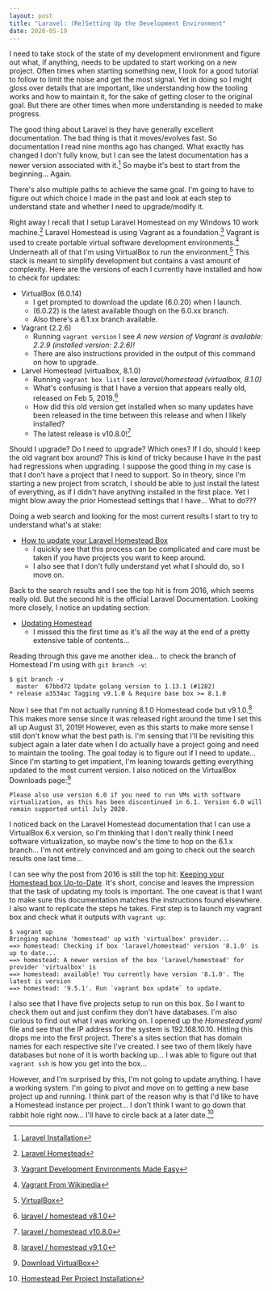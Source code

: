 ```yaml
---
layout: post
title: "Laravel: (Re)Setting Up the Development Environment"
date: 2020-05-19
---
```


I need to take stock of the state of my development environment and figure out what, if anything, needs to be updated to start working on a new project. Often times when starting something new, I look for a good tutorial to follow to limit the noise and get the most signal. Yet in doing so I might gloss over details that are important, like understanding how the tooling works and how to maintain it, for the sake of getting closer to the original goal. But there are other times when more understanding is needed to make progress.

The good thing about Laravel is they have generally excellent documentation. The bad thing is that it moves/evolves fast. So documentation I read nine months ago has changed. What exactly has changed I don't fully know, but I can see the latest documentation has a newer version associated with it.[^1] So maybe it's best to start from the beginning... Again.

There's also multiple paths to achieve the same goal. I'm going to have to figure out which choice I made in the past and look at each step to understand state and whether I need to upgrade/modify it.

Right away I recall that I setup Laravel Homestead on my Windows 10 work machine.[^2] Laravel Homestead is using Vagrant as a foundation.[^3] Vagrant is used to create portable virtual software development environments.[^4] Underneath all of that I'm using VirtualBox to run the environment.[^5] This stack is meant to simplify development but contains a vast amount of complexity. Here are the versions of each I currently have installed and how to check for updates:

- VirtualBox (6.0.14)
    - I get prompted to download the update (6.0.20) when I launch.
    - (6.0.22) is the latest available though on the 6.0.xx branch.
    - Also there's a 6.1.xx branch available.
- Vagrant (2.2.6)
    - Running `vagrant version` I see *A new version of Vagrant is available: 2.2.9 (installed version: 2.2.6)!*
    - There are also instructions provided in the output of this command on how to upgrade.
- Larvel Homestead (virtualbox, 8.1.0)
    - Running `vagrant box list` I see *laravel/homestead (virtualbox, 8.1.0)*
    - What's confusing is that I have a version that appears really old, released on Feb 5, 2019.[^6]
    - How did this old version get installed when so many updates have been released in the time between this release and when I likely installed?
    - The latest release is v10.8.0![^7]

Should I upgrade? Do I need to upgrade? Which ones? If I do, should I keep the old vagrant box around? This is kind of tricky because I have in the past had regressions when upgrading. I suppose the good thing in my case is that I don't have a project that I need to support. So in theory, since I'm starting a new project from scratch, I should be able to just install the latest of everything, as if I didn't have anything installed in the first place. Yet I might blow away the prior Homestead settings that I have... What to do???

Doing a web search and looking for the most current results I start to try to understand what's at stake:

- [How to update your Laravel Homestead Box](https://medium.com/plint-sites/how-to-update-your-laravel-homestead-box-45aabe803ca6)
    - I quickly see that this process can be complicated and care must be taken if you have projects you want to keep around.
    - I also see that I don't fully understand yet what I should do, so I move on.

Back to the search results and I see the top hit is from 2016, which seems really old. But the second hit is the official Laravel Documentation. Looking more closely, I notice an updating section:

- [Updating Homestead](https://laravel.com/docs/7.x/homestead#updating-homestead)
    - I missed this the first time as it's all the way at the end of a pretty extensive table of contents...

Reading through this gave me another idea... to check the branch of Homestead I'm using with `git branch -v`:

```
$ git branch -v
  master  67bbd72 Update golang version to 1.13.1 (#1282)
* release a3534ac Tagging v9.1.0 & Require base box >= 8.1.0
```

Now I see that I'm not actually running 8.1.0 Homestead code but v9.1.0.[^8] This makes more sense since it was released right around the time I set this all up August 31, 2019! However, even as this starts to make more sense I still don't know what the best path is. I'm sensing that I'll be revisiting this subject again a later date when I do actually have a project going and need to maintain the tooling. The goal today is to figure out if I need to update... Since I'm starting to get impatient, I'm leaning towards getting everything updated to the most current version. I also noticed on the VirtualBox Downloads page:[^9]

```
Please also use version 6.0 if you need to run VMs with software virtualization, as this has been discontinued in 6.1. Version 6.0 will remain supported until July 2020.
```

I noticed back on the Laravel Homestead documentation that I can use a VirtualBox 6.x version, so I'm thinking that I don't really think I need software virtualization, so maybe now's the time to hop on the 6.1.x branch... I'm not entirely convinced and am going to check out the search results one last time...

I can see why the post from 2016 is still the top hit: [Keeping your Homestead box Up-to-Date](http://www.darwinbiler.com/keeping-your-homestead-box-up-to-date/). It's short, concise and leaves the impression that the task of updating my tools is important. The one caveat is that I want to make sure this documentation matches the instructions found elsewhere. I also want to replicate the steps he takes. First step is to launch my vagrant box and check what it outputs with `vagrant up`:

```
$ vagrant up
Bringing machine 'homestead' up with 'virtualbox' provider...
==> homestead: Checking if box 'laravel/homestead' version '8.1.0' is up to date...
==> homestead: A newer version of the box 'laravel/homestead' for provider 'virtualbox' is
==> homestead: available! You currently have version '8.1.0'. The latest is version
==> homestead: '9.5.1'. Run `vagrant box update` to update.
```

I also see that I have five projects setup to run on this box. So I want to check them out and just confirm they don't have databases. I'm also curious to find out what I was working on. I opened up the *Homestead.yaml* file and see that the IP address for the system is 192.168.10.10. Hitting this drops me into the first project. There's a sites section that has domain names for each respective site I've created. I see two of them likely have databases but none of it is worth backing up... I was able to figure out that `vagrant ssh` is how you get into the box... 

However, and I'm surprised by this, I'm not going to update anything. I have a working system. I'm going to pivot and move on to getting a new base project up and running. I think part of the reason why is that I'd like to have a Homestead instance per project... I don't think I want to go down that rabbit hole right now... I'll have to circle back at a later date.[^10]


[^1]: [Laravel Installation](https://laravel.com/docs/7.x)
[^2]: [Laravel Homestead](https://laravel.com/docs/7.x/homestead)
[^3]: [Vagrant Development Environments Made Easy](https://www.vagrantup.com/)
[^4]: [Vagrant From Wikipedia](https://en.wikipedia.org/wiki/Vagrant_(software))
[^5]: [VirtualBox](https://www.virtualbox.org/)
[^6]: [laravel / homestead v8.1.0](https://github.com/laravel/homestead/releases/tag/v8.1.0)
[^7]: [laravel / homestead v10.8.0](https://github.com/laravel/homestead/releases/tag/v10.8.0)
[^8]: [laravel / homestead v9.1.0](https://github.com/laravel/homestead/releases/tag/v9.1.0)
[^9]: [Download VirtualBox](https://www.virtualbox.org/wiki/Downloads)
[^10]: [Homestead Per Project Installation](https://laravel.com/docs/7.x/homestead#per-project-installation)
